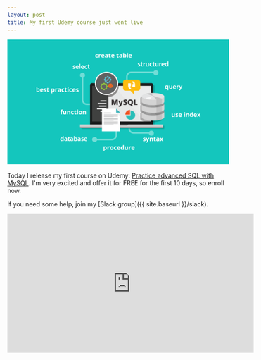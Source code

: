 ```yaml
---
layout: post
title: My first Udemy course just went live
---
```



[![Udemy course: Practice advanced SQL with MySQL](/images/course-SQL-advanced-cover-image.png)](https://www.udemy.com/practice-advanced-sql-with-mysql/)

Today I release my first course on Udemy: [Practice advanced SQL with MySQL](https://www.udemy.com/practice-advanced-sql-with-mysql/). I'm very excited and offer it for FREE for the first 10 days, so enroll now.

<!--excerpt-->

If you need some help, join my [Slack group]({{ site.baseurl }}/slack).

<iframe width="560" height="315" src="https://www.youtube.com/embed/RYse_GGyk24" frameborder="0" allowfullscreen></iframe>
